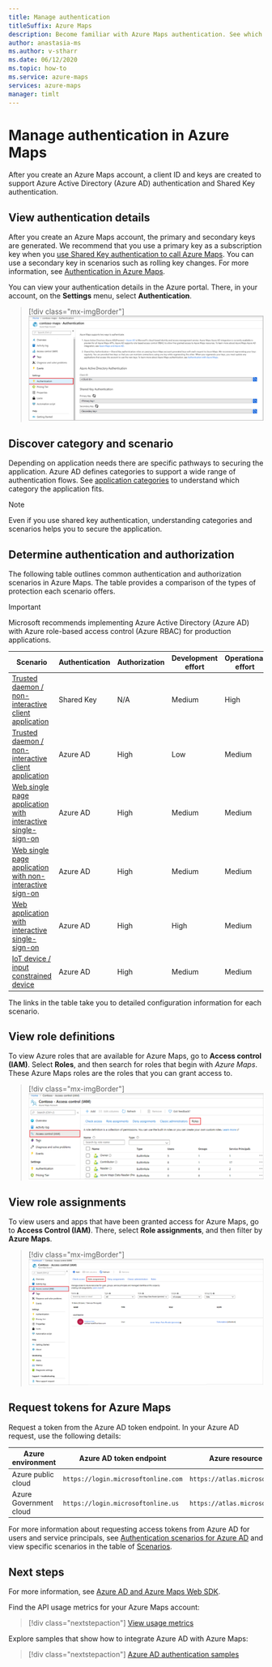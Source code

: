 ```yaml
---
title: Manage authentication
titleSuffix: Azure Maps
description: Become familiar with Azure Maps authentication. See which approach works best in which scenario. Learn how to use the portal to view authentication settings.
author: anastasia-ms
ms.author: v-stharr
ms.date: 06/12/2020
ms.topic: how-to
ms.service: azure-maps
services: azure-maps
manager: timlt
---
```


# Manage authentication in Azure Maps

After you create an Azure Maps account, a client ID and keys are created to support Azure Active Directory (Azure AD) authentication and Shared Key authentication.

## View authentication details

After you create an Azure Maps account, the primary and secondary keys are generated. We recommend that you use a primary key as a subscription key when you [use Shared Key authentication to call Azure Maps](https://docs.microsoft.com/azure/azure-maps/azure-maps-authentication#shared-key-authentication). You can use a secondary key in scenarios such as rolling key changes. For more information, see [Authentication in Azure Maps](https://aka.ms/amauth).

You can view your authentication details in the Azure portal. There, in your account, on the **Settings** menu, select **Authentication**.

> [!div class="mx-imgBorder"]
> ![Authentication details](./media/how-to-manage-authentication/how-to-view-auth.png)

## Discover category and scenario

Depending on application needs there are specific pathways to securing the application. Azure AD defines categories to support a wide range of authentication flows. See [application categories](https://docs.microsoft.com/azure/active-directory/develop/authentication-flows-app-scenarios#application-categories) to understand which category the application fits.

> [!NOTE]
> Even if you use shared key authentication, understanding categories and scenarios helps you to secure the application.

## Determine authentication and authorization

The following table outlines common authentication and authorization scenarios in Azure Maps. The table provides a comparison of the types of protection each scenario offers.

> [!IMPORTANT]
> Microsoft recommends implementing Azure Active Directory (Azure AD) with Azure role-based access control (Azure RBAC) for production applications.

| Scenario                                                                                    | Authentication | Authorization | Development effort | Operational effort |
| ------------------------------------------------------------------------------------------- | -------------- | ------------- | ------------------ | ------------------ |
| [Trusted daemon / non-interactive client application](./how-to-secure-daemon-app.md)        | Shared Key     | N/A           | Medium             | High               |
| [Trusted daemon / non-interactive client application](./how-to-secure-daemon-app.md)        | Azure AD       | High          | Low                | Medium             |
| [Web single page application with interactive single-sign-on](./how-to-secure-spa-users.md) | Azure AD       | High          | Medium             | Medium             |
| [Web single page application with non-interactive sign-on](./how-to-secure-spa-app.md)      | Azure AD       | High          | Medium             | Medium             |
| [Web application with interactive single-sign-on](./how-to-secure-webapp-users.md)          | Azure AD       | High          | High               | Medium             |
| [IoT device / input constrained device](./how-to-secure-device-code.md)                     | Azure AD       | High          | Medium             | Medium             |

The links in the table take you to detailed configuration information for each scenario.

## View role definitions

To view Azure roles that are available for Azure Maps, go to **Access control (IAM)**. Select **Roles**, and then search for roles that begin with *Azure Maps*. These Azure Maps roles are the roles that you can grant access to.

> [!div class="mx-imgBorder"]
> ![View available roles](./media/how-to-manage-authentication/how-to-view-avail-roles.png)

## View role assignments

To view users and apps that have been granted access for Azure Maps, go to **Access Control (IAM)**. There, select **Role assignments**, and then filter by **Azure Maps**.

> [!div class="mx-imgBorder"]
> ![View users and apps that have been granted access](./media/how-to-manage-authentication/how-to-view-amrbac.png)

## Request tokens for Azure Maps

Request a token from the Azure AD token endpoint. In your Azure AD request, use the following details:

| Azure environment      | Azure AD token endpoint             | Azure resource ID              |
| ---------------------- | ----------------------------------- | ------------------------------ |
| Azure public cloud     | `https://login.microsoftonline.com` | `https://atlas.microsoft.com/` |
| Azure Government cloud | `https://login.microsoftonline.us`  | `https://atlas.microsoft.com/` |

For more information about requesting access tokens from Azure AD for users and service principals, see [Authentication scenarios for Azure AD](https://docs.microsoft.com/azure/active-directory/develop/authentication-scenarios) and view specific scenarios in the table of [Scenarios](./how-to-manage-authentication.md#determine-authentication-and-authorization).

## Next steps

For more information, see [Azure AD and Azure Maps Web SDK](https://docs.microsoft.com/azure/azure-maps/how-to-use-map-control).

Find the API usage metrics for your Azure Maps account:
> [!div class="nextstepaction"]
> [View usage metrics](how-to-view-api-usage.md)

Explore samples that show how to integrate Azure AD with Azure Maps:

> [!div class="nextstepaction"]
> [Azure AD authentication samples](https://github.com/Azure-Samples/Azure-Maps-AzureAD-Samples)
